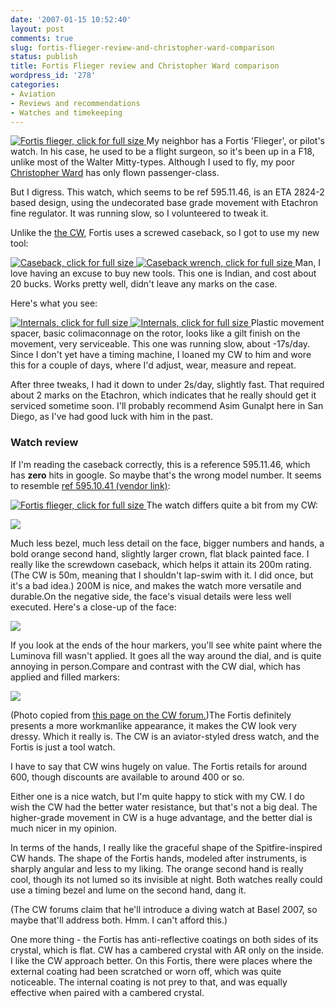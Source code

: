 ```yaml
---
date: '2007-01-15 10:52:40'
layout: post
comments: true
slug: fortis-flieger-review-and-christopher-ward-comparison
status: publish
title: Fortis Flieger review and Christopher Ward comparison
wordpress_id: '278'
categories:
- Aviation
- Reviews and recommendations
- Watches and timekeeping
---
```



[
![Fortis flieger, click for full size](http://www.phfactor.net/wp-pics/Library%20-%206476.jpg)
](http://www.phfactor.net/pics/watches/Fortis/Library%20-%206476.jpg)My neighbor has a Fortis 'Flieger', or pilot's watch. In his case, he used to be a flight surgeon, so it's been up in a F18, unlike most of the Walter Mitty-types. Although I used to fly, my poor [Christopher Ward](http://www.phfactor.net/wp/2006/09/02/aviator-eta-2824-2-elabore-grade-as-cased-by-christopher-ward/) has only flown passenger-class.

But I digress. This watch, which seems to be ref 595.11.46, is an ETA 2824-2 based design, using the undecorated base grade movement with Etachron fine regulator. It was running slow, so I volunteered to tweak it.

Unlike the [the CW](http://www.phfactor.net/wp/2006/09/25/aviator-update/), Fortis uses a screwed caseback, so I got to use my new tool:


[
![Caseback, click for full size](http://www.phfactor.net/wp-pics/Library%20-%206480.jpg)
](http://www.phfactor.net/pics/watches/Fortis/Library%20-%206480.jpg) 
[
![Caseback wrench, click for full size](http://www.phfactor.net/wp-pics/Library%20-%206489.jpg)
](http://www.phfactor.net/pics/watches/Fortis/Library%20-%206489.jpg)Man, I love having an excuse to buy new tools. This one is Indian, and cost about 20 bucks. Works pretty well, didn't leave any marks on the case.

Here's what you see:

[
![Internals, click for full size](http://www.phfactor.net/wp-pics/Library%20-%206482.jpg)
](http://www.phfactor.net/pics/watches/Fortis/Library%20-%206482.jpg) 
[
![Internals, click for full size](http://www.phfactor.net/wp-pics/Library%20-%206488.jpg)
](http://www.phfactor.net/pics/watches/Fortis/Library%20-%206488.jpg)Plastic movement spacer, basic colimaconnage on the rotor, looks like a gilt finish on the movement, very serviceable. This one was running slow, about -17s/day. Since I don't yet have a timing machine, I loaned my CW to him and wore this for a couple of days, where I'd adjust, wear, measure and repeat.

After three tweaks, I had it down to under 2s/day, slightly fast. That required about 2 marks on the Etachron, which indicates that he really should get it serviced sometime soon. I'll probably recommend Asim Gunalpt here in San Diego, as I've had good luck with him in the past.


### Watch review


If I'm reading the caseback correctly, this is a reference 595.11.46, which has **zero** hits in google. So maybe that's the wrong model number. It seems to resemble [ref 595.10.41 (vendor link)](http://www.princetonwatches.com/shop/595.10.41.asp):

[
![Fortis flieger, click for full size](http://www.phfactor.net/wp-pics/Library%20-%206477.jpg)
](http://www.phfactor.net/pics/watches/Fortis/Library%20-%206477.jpg)The watch differs quite a bit from my CW:

![](http://www.phfactor.net/pics/watches/aviator7-scaled.jpg)

Much less bezel, much less detail on the face, bigger numbers and hands, a bold orange second hand, slightly larger crown, flat black painted face. I really like the screwdown caseback, which helps it attain its 200m rating. (The CW is 50m, meaning that I shouldn't lap-swim with it. I did once, but it's a bad idea.) 200M is nice, and makes the watch more versatile and durable.On the negative side, the face's visual details were less well executed. Here's a close-up of the face:

![](http://www.phfactor.net/wp-pics/fortis-face-snippet.jpg)

If you look at the ends of the hour markers, you'll see white paint where the Luminova fill wasn't applied. It goes all the way around the dial, and is quite annoying in person.Compare and contrast with the CW dial, which has applied and filled markers:

![](http://www.phfactor.net/wp-pics/c5%20ak%20hand%20and%201%20to%203.jpg)

(Photo copied from [this page on the CW forum.](http://christopherward.nl.eu.org/viewtopic.php?p=780#780))The Fortis definitely presents a more workmanlike appearance, it makes the CW look very dressy. Which it really is. The CW is an aviator-styled dress watch, and the Fortis is just a tool watch.

I have to say that CW wins hugely on value. The Fortis retails for around 600, though discounts are available to around 400 or so.

Either one is a nice watch, but I'm quite happy to stick with my CW. I do wish the CW had the better water resistance, but that's not a big deal. The higher-grade movement in CW is a huge advantage, and the better dial is much nicer in my opinion.

In terms of the hands, I really like the graceful shape of the Spitfire-inspired CW hands. The shape of the Fortis hands, modeled after instruments, is sharply angular and less to my liking. The orange second hand is really cool, though its not lumed so its invisible at night. Both watches really could use a timing bezel and lume on the second hand, dang it.

(The CW forums claim that he'll introduce a diving watch at Basel 2007, so maybe that'll address both. Hmm. I can't afford this.)

One more thing - the Fortis has anti-reflective coatings on both sides of its crystal, which is flat. CW has a cambered crystal with AR only on the inside. I like the CW approach better. On this Fortis, there were places where the external coating had been scratched or worn off, which was quite noticeable. The internal coating is not prey to that, and was equally effective when paired with a cambered crystal.
